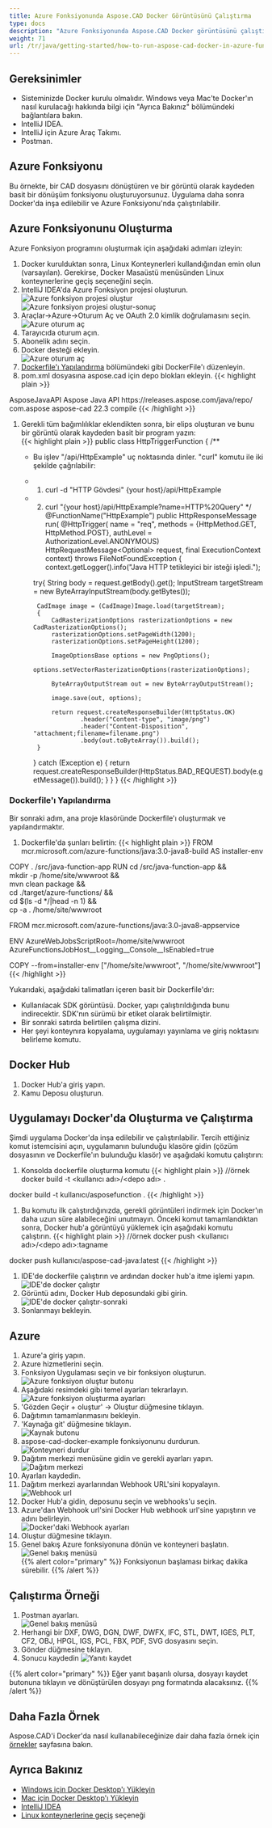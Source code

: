 ```yaml
---
title: Azure Fonksiyonunda Aspose.CAD Docker Görüntüsünü Çalıştırma
type: docs
description: "Azure Fonksiyonunda Aspose.CAD Docker görüntüsünü çalıştırın."
weight: 71
url: /tr/java/getting-started/how-to-run-aspose-cad-docker-in-azure-function/
---
```


## Gereksinimler
- Sisteminizde Docker kurulu olmalıdır. Windows veya Mac'te Docker'ın nasıl kurulacağı hakkında bilgi için "Ayrıca Bakınız" bölümündeki bağlantılara bakın.
- IntelliJ IDEA.
- IntelliJ için Azure Araç Takımı.
- Postman.

## Azure Fonksiyonu

Bu örnekte, bir CAD dosyasını dönüştüren ve bir görüntü olarak kaydeden basit bir dönüşüm fonksiyonu oluşturuyorsunuz. Uygulama daha sonra Docker'da inşa edilebilir ve Azure Fonksiyonu'nda çalıştırılabilir.

## Azure Fonksiyonunu Oluşturma

Azure Fonksiyon programını oluşturmak için aşağıdaki adımları izleyin:
1. Docker kurulduktan sonra, Linux Konteynerleri kullandığından emin olun (varsayılan). Gerekirse, Docker Masaüstü menüsünden Linux konteynerlerine geçiş seçeneğini seçin.
1. IntelliJ IDEA'da Azure Fonksiyon projesi oluşturun.<br>
![Azure fonksiyon projesi oluştur](/cad/_assets/java/java-azure/create-function-ide-1.png)<br>
![Azure fonksiyon projesi oluştur-sonuç](/cad/_assets/java/java-azure/create-function-ide-2.png)<br>
1. Araçlar->Azure->Oturum Aç ve OAuth 2.0 kimlik doğrulamasını seçin.<br>
![Azure oturum aç](/cad/_assets/java/java-azure/sign-in-azure.png)<br>
1. Tarayıcıda oturum açın.
1. Abonelik adını seçin.
1. Docker desteği ekleyin.<br>
![Azure oturum aç](/cad/_assets/java/java-azure/add-docker-support.png)<br>
1. <a href="#configuring-a-dockerfile">Dockerfile'ı Yapılandırma</a> bölümündeki gibi DockerFile'ı düzenleyin.
1. pom.xml dosyasına aspose.cad için depo blokları ekleyin.
{{< highlight plain >}}
<repositories>
    <repository>
		<id>AsposeJavaAPI</id>
        <name>Aspose Java API</name>
        <url>https://releases.aspose.com/java/repo/</url>
    </repository>
</repositories>


<dependencies>
 <dependency>
    <groupId>com.aspose</groupId>
    <artifactId>aspose-cad</artifactId>
    <version>22.3</version>
    <scope>compile</scope>
  </dependency>
</dependencies>
{{< /highlight >}}

1. Gerekli tüm bağımlılıklar eklendikten sonra, bir elips oluşturan ve bunu bir görüntü olarak kaydeden basit bir program yazın:<br>
{{< highlight plain >}}
public class HttpTriggerFunction {
    /**
     * Bu işlev "/api/HttpExample" uç noktasında dinler. "curl" komutu ile iki şekilde çağrılabilir:
     * 1. curl -d "HTTP Gövdesi" {your host}/api/HttpExample
     * 2. curl "{your host}/api/HttpExample?name=HTTP%20Query"
     */
    @FunctionName("HttpExample")
    public HttpResponseMessage run(
            @HttpTrigger(
                name = "req",
                methods = {HttpMethod.GET, HttpMethod.POST},
                authLevel = AuthorizationLevel.ANONYMOUS)
                HttpRequestMessage<Optional<String>> request,
            final ExecutionContext context) throws FileNotFoundException {
        context.getLogger().info("Java HTTP tetikleyici bir isteği işledi.");

        try{
            String body = request.getBody().get();
            InputStream targetStream = new ByteArrayInputStream(body.getBytes());

            CadImage image = (CadImage)Image.load(targetStream);
            {
                CadRasterizationOptions rasterizationOptions = new CadRasterizationOptions();
                rasterizationOptions.setPageWidth(1200);
                rasterizationOptions.setPageHeight(1200);

                ImageOptionsBase options = new PngOptions();
                options.setVectorRasterizationOptions(rasterizationOptions);

                ByteArrayOutputStream out = new ByteArrayOutputStream();

                image.save(out, options);

                return request.createResponseBuilder(HttpStatus.OK)
                        .header("Content-type", "image/png")
                        .header("Content-Disposition", "attachment;filename=filename.png")
                        .body(out.toByteArray()).build();
            }
        }
        catch (Exception e)
		{
            return request.createResponseBuilder(HttpStatus.BAD_REQUEST).body(e.getMessage()).build();
        }
    }
}
{{< /highlight >}}

### Dockerfile'ı Yapılandırma

Bir sonraki adım, ana proje klasöründe Dockerfile'ı oluşturmak ve yapılandırmaktır.

1. Dockerfile'da şunları belirtin:
{{< highlight plain >}}
FROM mcr.microsoft.com/azure-functions/java:3.0-java8-build AS installer-env

COPY . /src/java-function-app
RUN cd /src/java-function-app && \
    mkdir -p /home/site/wwwroot && \
    mvn clean package && \
    cd ./target/azure-functions/ && \
    cd $(ls -d */|head -n 1) && \
    cp -a . /home/site/wwwroot

FROM mcr.microsoft.com/azure-functions/java:3.0-java8-appservice

ENV AzureWebJobsScriptRoot=/home/site/wwwroot \
    AzureFunctionsJobHost__Logging__Console__IsEnabled=true

COPY --from=installer-env ["/home/site/wwwroot", "/home/site/wwwroot"]
{{< /highlight >}}

 Yukarıdaki, aşağıdaki talimatları içeren basit bir Dockerfile'dır:

- Kullanılacak SDK görüntüsü. Docker, yapı çalıştırıldığında bunu indirecektir. SDK'nın sürümü bir etiket olarak belirtilmiştir.
- Bir sonraki satırda belirtilen çalışma dizini.
- Her şeyi konteynıra kopyalama, uygulamayı yayınlama ve giriş noktasını belirleme komutu.

## Docker Hub
1. Docker Hub'a giriş yapın.
1. Kamu Deposu oluşturun.

## Uygulamayı Docker'da Oluşturma ve Çalıştırma
 
 Şimdi uygulama Docker'da inşa edilebilir ve çalıştırılabilir. Tercih ettiğiniz komut istemcisini açın, uygulamanın bulunduğu klasöre gidin (çözüm dosyasının ve Dockerfile'ın bulunduğu klasör) ve aşağıdaki komutu çalıştırın:


1. Konsolda dockerfile oluşturma komutu
{{< highlight plain >}}
//örnek
docker build -t <kullanıcı adı>/<depo adı> .

docker build -t kullanıcı/asposefunction .
{{< /highlight >}}
 
1. Bu komutu ilk çalıştırdığınızda, gerekli görüntüleri indirmek için Docker'ın daha uzun süre alabileceğini unutmayın. Önceki komut tamamlandıktan sonra, Docker hub'a görüntüyü yüklemek için aşağıdaki komutu çalıştırın.
{{< highlight plain >}}
//örnek
docker push <kullanıcı adı>/<depo adı>:tagname

docker push kullanıcı/aspose-cad-java:latest
{{< /highlight >}}

1. IDE'de dockerfile çalıştırın ve ardından docker hub'a itme işlemi yapın.<br>
![IDE'de docker çalıştır](/cad/_assets/java/java-azure/docker-run-in-ide.png)<br>
1. Görüntü adını, Docker Hub deposundaki gibi girin.<br>
![IDE'de docker çalıştır-sonraki](/cad/_assets/java/java-azure/docker-run-in-ide-1.png)<br>
1. Sonlanmayı bekleyin.

## Azure

1. Azure'a giriş yapın.
1. Azure hizmetlerini seçin.
1. Fonksiyon Uygulaması seçin ve bir fonksiyon oluşturun.<br>
![Azure fonksiyon oluştur butonu](/cad/_assets/java/java-azure/create-function-azure.png)<br>
1. Aşağıdaki resimdeki gibi temel ayarları tekrarlayın.<br>
![Azure fonksiyon oluşturma ayarları](/cad/_assets/java/java-azure/create-function-settings.png)<br>
1. 'Gözden Geçir + oluştur' -> Oluştur düğmesine tıklayın.
1. Dağıtımın tamamlanmasını bekleyin.
1. 'Kaynağa git' düğmesine tıklayın.<br>
![Kaynak butonu](/cad/_assets/java/java-azure/go-to-resource.png)<br>
1. aspose-cad-docker-example fonksiyonunu durdurun.<br>
![Konteyneri durdur](/cad/_assets/java/java-azure/stop-container.png)<br>
1. Dağıtım merkezi menüsüne gidin ve gerekli ayarları yapın.<br>
![Dağıtım merkezi](/cad/_assets/java/java-azure/deployment-center.png)<br>
1. Ayarları kaydedin.
1. Dağıtım merkezi ayarlarından Webhook URL'sini kopyalayın.<br>
![Webhook url](/cad/_assets/java/java-azure/webhook-url.png)<br>
1. Docker Hub'a gidin, deposunu seçin ve webhooks'u seçin.
1. Azure'dan Webhook url'sini Docker Hub webhook url'sine yapıştırın ve adını belirleyin.<br>
![Docker'daki Webhook ayarları](/cad/_assets/java/java-azure/webhook.png)<br>
1. Oluştur düğmesine tıklayın.
1. Genel bakış Azure fonksiyonuna dönün ve konteyneri başlatın.<br>
![Genel bakış menüsü](/cad/_assets/java/java-azure/overview.png)<br>
{{% alert color="primary" %}} 
Fonksiyonun başlaması birkaç dakika sürebilir.
{{% /alert %}}

## Çalıştırma Örneği

1. Postman ayarları.<br>
![Genel bakış menüsü](/cad/_assets/java/java-azure/postman-settings.png)<br>
1. Herhangi bir DXF, DWG, DGN, DWF, DWFX, IFC, STL, DWT, IGES, PLT, CF2, OBJ, HPGL, IGS, PCL, FBX, PDF, SVG dosyasını seçin.
1. Gönder düğmesine tıklayın.
1. Sonucu kaydedin
![Yanıtı kaydet](/cad/_assets/java/java-azure/response-postman.png)<br>

{{% alert color="primary" %}} 
Eğer yanıt başarılı olursa, dosyayı kaydet butonuna tıklayın ve dönüştürülen dosyayı png formatında alacaksınız.
{{% /alert %}}

## Daha Fazla Örnek

Aspose.CAD'i Docker'da nasıl kullanabileceğinize dair daha fazla örnek için [örnekler](https://github.com/aspose-cad/Aspose.CAD-Documentation) sayfasına bakın.


## Ayrıca Bakınız

- [Windows için Docker Desktop'ı Yükleyin](https://docs.docker.com/docker-for-windows/install/)
- [Mac için Docker Desktop'ı Yükleyin](https://docs.docker.com/docker-for-mac/install/)
- [IntelliJ IDEA](https://www.jetbrains.com/idea/)
- [Linux konteynerlerine geçiş](https://docs.docker.com/docker-for-windows/#switch-between-windows-and-linux-containers) seçeneği
